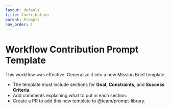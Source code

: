 ```yaml
---
layout: default
title: Contribution
parent: Prompts
nav_order: 1
---
```


# Workflow Contribution Prompt Template

This workflow was effective. Generalize it into a new Mission Brief template.
- The template must include sections for **Goal**, **Constraints**, and **Success Criteria**.
- Add comments explaining what to put in each section.
- Create a PR to add this new template to @team/prompt-library.